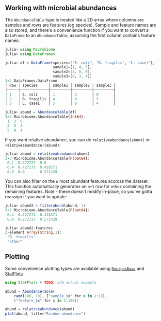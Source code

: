 ## Working with microbial abundances

The `AbundanceTable` type is treated like a 2D array where columns are samples
and rows are features (eg species). Sample and feature names are also stored,
and there's a convenience function if you want to convert a `DataFrame` to an
`AbundanceTable`, assuming the first column contains feature names:

```julia
julia> using Microbiome
julia> using DataFrames

julia> df = DataFrame(species=["E. coli", "B. fragilis", "L. casei"],
                      sample1=[1, 4, 5],
                      sample2=[3, 8, 0],
                      sample3=[0, 3, 4])
3×4 DataFrames.DataFrame
│ Row │ species     │ sample1 │ sample2 │ sample3 │
├─────┼─────────────┼─────────┼─────────┼─────────┤
│ 1   │ E. coli     │ 1       │ 3       │ 0       │
│ 2   │ B. fragilis │ 4       │ 8       │ 3       │
│ 3   │ L. casei    │ 5       │ 0       │ 4       │

julia> abund = AbundanceTable(df)
3×3 Microbiome.AbundanceTable{Int64}:
 1  3  0
 4  8  3
 5  0  4
```

If you want relative abundance, you can do `relativeabundance(abund)` or
`relativeabundance!(abund)`:

```julia
julia> abund = relativeabundance(abund)
3×3 Microbiome.AbundanceTable{Float64}:
 0.1  0.272727  0.0
 0.4  0.727273  0.428571
 0.5  0.0       0.571429
 ```

You can also filter on the `n` most abundant features accross the dataset. This
function automatically generates an `n+1` row for `other` containing the
remaining features. Note - these doesn't modify in-place, so you've gotta
reassign if you want to update:

```julia
julia> abund2 = filterabund(abund, 1)
2×3 Microbiome.AbundanceTable{Float64}:
 0.4  0.727273  0.428571
 0.6  0.272727  0.571429

julia> abund2.features
2-element Array{String,1}:
 "B. fragilis"
 "other"
 ```

## Plotting

Some convenience plotting types are available using [`RecipesBase`][1] and
[StatPlots][2]

[1]: https://github.com/juliaplots/recipesbase.jl
[2]: https://github.com/juliaplots/StatPlots.jl

```julia
using StatPlots # TODO: add actual example

abund = AbundanceTable(
    rand(100, 10), ["sample_$x" for x in 1:10],
    ["feature_$x" for x in 1:100])

abund = relativeabundance(abund)
plot(abund, title="Random abundance")
```

